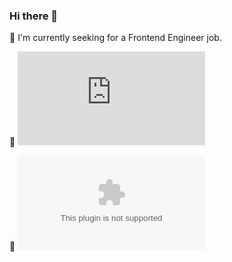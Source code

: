 ### Hi there 👋

🌱 I'm currently seeking for a Frontend Engineer job.

📄 ![Here is my resume.](https://github.com/ReformedCola/resume-builder/blob/master/resume/JasonHe_Resume.pdf)

:email: ![Feel free to shoot me an email.](mailto:zhiyuanfw@gmail.com)
<!--
**ReformedCola/ReformedCola** is a ✨ _special_ ✨ repository because its `README.md` (this file) appears on your GitHub profile.

Here are some ideas to get you started:

- 🔭 I’m currently working on ...
- 🌱 I’m currently learning ...
- 👯 I’m looking to collaborate on ...
- 🤔 I’m looking for help with ...
- 💬 Ask me about ...
- 📫 How to reach me: ...
- 😄 Pronouns: ...
- ⚡ Fun fact: ...
-->
